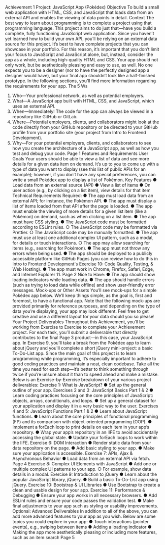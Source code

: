 Achievement 1 Project:
JavaScript App
(Pokédex)
Objective
To build a small web application with HTML, CSS, and JavaScript that loads
data from an external API and enables the viewing of data points in detail.
Context
The best way to learn about programming is to complete a project using that programming language.
This project aims to do just that—have you build a complete, fully functioning JavaScript web
application. Since you haven’t yet learned how to build your own API, you’ll be relying on an external
data source for this project.
It’s best to have complete projects that you can showcase in your portfolio. For this reason, it’s
important that you don’t limit your focus to JavaScript and JavaScript alone, but, instead, consider the
app as a whole, including high-quality HTML and CSS. Your app should not only work, but be
aesthetically pleasing and easy to use, as well. No one expects you to be a designer (nor to have the
perfectly designed app a designer would have), but your final app shouldn’t look like a half-finished
prototype.
In the following sections, you’ll find more information regarding the requirements for your app.
The 5 Ws
1. Who—Your professional network, as well as potential employers.
2. What—A JavaScript app built with HTML, CSS, and JavaScript, which uses an
external API.
3. When—Immediately! The code for the app can always be viewed in a repository like
GitHub or GitLab.
4. Where—Potential employers, clients, and collaborators might look at the code
directly from your GitHub repository or be directed to your GitHub profile from your
portfolio site (your project from Intro to Frontend Development).
5. Why—For your potential employers, clients, and collaborators to see how you create
the architecture of a JavaScript app, as well as how you test and debug your code.
Page 1
Features and Requirements
User Goals
Your users should be able to view a list of data and see more details for a given data item on demand.
It’s up to you to come up with a type of data you want to display (see this list of public APIs for an
example); however, if you don’t have any special preferences, you can write a small Pokédex app to
display a list of Pokémon.
Key Features
● Load data from an external source (API)
● View a list of items
● On user action (e.g., by clicking on a list item), view details for that item
Technical Requirements
Required:
● The app must load data from an external API; for instance, the Pokémon API.
● The app must display a list of items loaded from that API after the page is loaded.
● The app must enable the viewing of more details for a given list item (like a Pokémon) on
demand, such as when clicking on a list item.
● The app must have CSS styling.
● The JavaScript code must be formatted according to ESLint rules.
○ The JavaScript code may be formatted via Prettier.
○ The JavaScript code may be manually formatted.
● The app must use at least one additional complex UI pattern, such as a modal, for details or
touch interactions.
○ The app may allow searching for items (e.g., searching for Pokémon).
● The app must not throw any errors when being used.
● The app should be deployed to a publicly accessible platform like GitHub Pages (you can
review how to do this in Intro to Frontend Development's Exercise 10: Code Quality, Testing, &
Web Hosting).
● The app must work in Chrome, Firefox, Safari, Edge, and Internet Explorer 11.
Page 2
Nice to Have:
● The app should show loading indicators while loading data.
● The app should handle errors (such as trying to load data while offline) and show user-friendly
error messages.
Mock-ups or Other Assets
You’ll see mock-ups for a simple Pokédex app below. We’ll keep things simple, as the goal is, first and
foremost, to have a functional app. Note that the following mock-ups are provided primarily for
reference purposes, and depending on the type of data you’re displaying, your app may look different.
Feel free to get creative and use a different layout for your data should you so please!
Your Project Deliverables
Throughout this Achievement, you’ll be working from Exercise to Exercise to complete your
Achievement project. For each task, you’ll submit a deliverable that directly contributes to the final
Page 3
product—in this case, your JavaScript app. In Exercise 9, you’ll take a break from the Pokédex app to
learn about jQuery and you'll complete a short jQuery mini-project: a basic To-Do-List app.
Since the main goal of this project is to learn programming while programming, it’s especially
important to adhere to good coding practices and maintain a neat, clean codebase. Take all the time
you need for each step—it’s better to think something through twice if you’re unsure about it than to
speed ahead and make a mistake.
Below is an Exercise-by-Exercise breakdown of your various project deliverables:
Exercise 1: What is JavaScript?
● Set up the general outline of your app.
Exercises 2 and 3: JavaScript Basics Part 1 & 2
● Learn coding practices focusing on the core principles of JavaScript: objects, arrays,
conditionals, and loops.
● Set up a general dataset for your application and display it in a very basic way to the user.
Exercises 4 and 5: JavaScript Functions Part 1 & 2
● Learn about JavaScript functions.
● Learn about the core principles of functional programming (FP) and its comparison with
object-oriented programming (OOP).
● Implement a forEach loop to print details on each item in your app’s repository.
● Wrap your app’s repository in an IIFE to avoid accidentally accessing the global state.
● Update your forEach loops to work within the IIFE.
Exercise 6: DOM Interaction
● Render static data from your data repository on the page.
● Add basic styling to your app.
● Make sure your application is accessible.
Exercise 7: APIs, Ajax & Asynchronous Behavior
● Load data from an external API via fetch.
Page 4
Exercise 8: Complex UI Elements with JavaScript
● Add one or multiple complex UI patterns to your app.
○ For example, show data details in a modal.
Exercise 9: Introduction to jQuery
● Learn about the popular JavaScript library, jQuery.
● Build a basic To-Do-List app using jQuery.
Exercise 10: Bootstrap & UI Libraries
● Use Bootstrap to create a clean and usable design for your app.
Exercise 11: Performance & Debugging
● Ensure your app works in all necessary browsers.
● Add ESLint rules and ensure your code passes the validation test.
● Make final adjustments to your app such as styling or usability improvements.
Optional: Advanced Deliverables
In addition to all of the above, you can add more advanced features to your app as you wish. Below
are some topics you could explore in your app:
● Touch interactions (pointer events), e.g., swiping between items
● Adding a loading indicator
● Making the app more aesthetically pleasing or including more features, such as an item
search
Page 5 